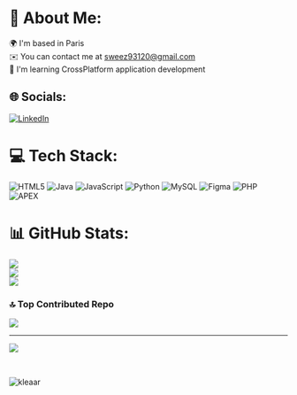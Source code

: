 # 💫 About Me:
🌍 I'm based in Paris<br>✉️ You can contact me at sweez93120@gmail.com<br>🧠 I'm learning CrossPlatform application development


## 🌐 Socials:
[![LinkedIn](https://img.shields.io/badge/LinkedIn-%230077B5.svg?logo=linkedin&logoColor=white)](https://linkedin.com/in/erwan-gueganic-3769642a3) 

# 💻 Tech Stack:
![HTML5](https://img.shields.io/badge/html5-%23E34F26.svg?style=for-the-badge&logo=html5&logoColor=white) ![Java](https://img.shields.io/badge/java-%23ED8B00.svg?style=for-the-badge&logo=openjdk&logoColor=white) ![JavaScript](https://img.shields.io/badge/javascript-%23323330.svg?style=for-the-badge&logo=javascript&logoColor=%23F7DF1E) ![Python](https://img.shields.io/badge/python-3670A0?style=for-the-badge&logo=python&logoColor=ffdd54)  ![MySQL](https://img.shields.io/badge/mysql-%2300000f.svg?style=for-the-badge&logo=mysql&logoColor=white) ![Figma](https://img.shields.io/badge/figma-%23F24E1E.svg?style=for-the-badge&logo=figma&logoColor=white) ![PHP](https://shields.io/badge/-PHP-3B2077?style=for-the-badge&logo=php&logoColor=white) ![APEX](https://shields.io/badge/-apex-3776AB?style=for-the-badge&logo=salesforce&logoColor=white)
# 📊 GitHub Stats:
![](https://github-readme-stats.vercel.app/api?username=Rwano93&theme=nord&hide_border=false&include_all_commits=true&count_private=true)<br/>
![](https://github-readme-streak-stats.herokuapp.com/?user=Rwano93&theme=nord&hide_border=false)<br/>
![](https://github-readme-stats.vercel.app/api/top-langs/?username=Rwano93&theme=nord&hide_border=false&include_all_commits=true&count_private=true&layout=compact)

### 🔝 Top Contributed Repo
![](https://github-contributor-stats.vercel.app/api?username=Rwano93&limit=5&theme=dark&combine_all_yearly_contributions=true)

---
[![](https://visitcount.itsvg.in/api?id=Rwano93i&icon=0&color=0)](https://visitcount.itsvg.in)


<br clear="both">


<img src="https://raw.githubusercontent.com/Sutil/Sutil/2b2fad3bf54522bb30c8c170591fc68ff51b69e6/github-contribution-grid-snake2.svg" alt="kleaar" /> </p>

###
